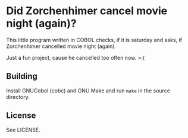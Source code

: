 # Did Zorchenhimer cancel movie night (again)?

This little program written in COBOL checks,
if it is saturday and asks, if Zorchenhimer
cancelled movie night (again).  

Just a fun project, 
cause he cancelled too often now. >:(

## Building

Install GNUCobol (cobc) and GNU Make and 
run `make` in the source directory.

## License

See LICENSE.
